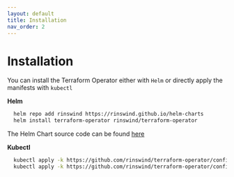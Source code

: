 ```yaml
---
layout: default
title: Installation
nav_order: 2
---
```


# Installation
You can install the Terraform Operator either with `Helm` or directly apply the manifests with `kubectl`

**Helm**

```bash
  helm repo add rinswind https://rinswind.github.io/helm-charts
  helm install terraform-operator rinswind/terraform-operator
```

The Helm Chart source code can be found [here](https://github.com/rinswind/helm-charts/tree/master/charts/terraform-operator)

**Kubectl**

```bash
  kubectl apply -k https://github.com/rinswind/terraform-operator/config/crd 
  kubectl apply -k https://github.com/rinswind/terraform-operator/config/manifest
```
